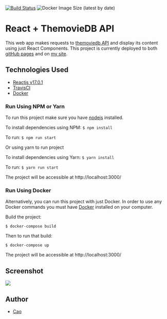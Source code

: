[![Build Status](https://travis-ci.com/caocmai/react-themoviedb.svg?branch=main)](https://travis-ci.org/caocmai/react-themoviedb)
![Docker Image Size (latest by date)](https://img.shields.io/docker/image-size/caocmai/react-themoviedb)
# React + ThemovieDB API 
This web app makes requests to [themoviedb API](https://developers.themoviedb.org/3/getting-started/introduction) and display its content using just React Components. This project is currently deployed to both [gitHub pages](https://caocmai.github.io/react-themoviedb) and on [my site](https://caothemoviedb.dev.caomai.live/#/).

## Technologies Used
- [Reactjs v17.0.1](https://reactjs.org/)
- [TravisCI](https://travis-ci.com/)
- [Docker](https://www.docker.com/)

### Run Using NPM or Yarn
To run this project make sure you have [nodejs](https://nodejs.org/en/) installed. 

To install dependencies using NPM: ```$ npm install```

To run: ```$ npm run start```

Or using yarn to run project

To install dependencies using Yarn: ```$ yarn install```

To run: ```$ yarn run start```

The project will be accessible at http://localhost:3000/

### Run Using Docker
Alternatively, you can run this project with just Docker. In order to use any Docker commands you must have [Docker](https://www.docker.com/) installed on your computer.

Build the project:

```$ docker-compose build```

Then to run that build:

```$ docker-compose up```

The project will be accessible at http://localhost:3000/

## Screenshot
![](screenshots/screenshot2.png)

## Author
- [Cao](https://www.makeschool.com/portfolio/cao-mai)